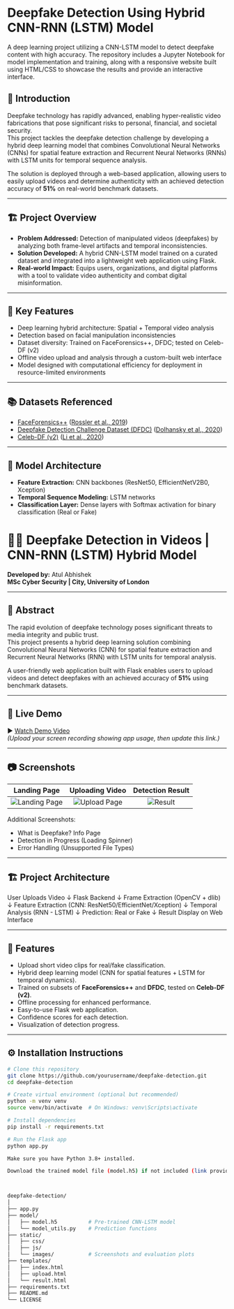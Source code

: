 # Deepfake Detection Using Hybrid CNN-RNN (LSTM) Model
 A deep learning project utilizing a CNN-LSTM model to detect deepfake content with high accuracy. The repository includes a Jupyter Notebook for model implementation and training, along with a responsive website built using HTML/CSS to showcase the results and provide an interactive interface.
## 📖 Introduction

Deepfake technology has rapidly advanced, enabling hyper-realistic video fabrications that pose significant risks to personal, financial, and societal security.  
This project tackles the deepfake detection challenge by developing a hybrid deep learning model that combines Convolutional Neural Networks (CNNs) for spatial feature extraction and Recurrent Neural Networks (RNNs) with LSTM units for temporal sequence analysis.

The solution is deployed through a web-based application, allowing users to easily upload videos and determine authenticity with an achieved detection accuracy of **51%** on real-world benchmark datasets.

---

## 🏗️ Project Overview

- **Problem Addressed:** Detection of manipulated videos (deepfakes) by analyzing both frame-level artifacts and temporal inconsistencies.
- **Solution Developed:** A hybrid CNN-LSTM model trained on a curated dataset and integrated into a lightweight web application using Flask.
- **Real-world Impact:** Equips users, organizations, and digital platforms with a tool to validate video authenticity and combat digital misinformation.

---

## 🎯 Key Features

- Deep learning hybrid architecture: Spatial + Temporal video analysis
- Detection based on facial manipulation inconsistencies
- Dataset diversity: Trained on FaceForensics++, DFDC; tested on Celeb-DF (v2)
- Offline video upload and analysis through a custom-built web interface
- Model designed with computational efficiency for deployment in resource-limited environments

---

## 📚 Datasets Referenced

- [FaceForensics++](https://github.com/ondyari/FaceForensics) ([Rossler et al., 2019](https://arxiv.org/abs/1901.08971))
- [Deepfake Detection Challenge Dataset (DFDC)](https://ai.facebook.com/datasets/dfdc) ([Dolhansky et al., 2020](https://arxiv.org/abs/2006.07397))
- [Celeb-DF (v2)](https://github.com/yuezunli/Celeb-DF) ([Li et al., 2020](https://arxiv.org/abs/1909.12962))

---

## 🧠 Model Architecture

- **Feature Extraction:** CNN backbones (ResNet50, EfficientNetV2B0, Xception)
- **Temporal Sequence Modeling:** LSTM networks
- **Classification Layer:** Dense layers with Softmax activation for binary classification (Real or Fake)


















# 🕵️‍♂️ Deepfake Detection in Videos | CNN-RNN (LSTM) Hybrid Model

**Developed by:** Atul Abhishek  
**MSc Cyber Security | City, University of London**

---

## 📜 Abstract

The rapid evolution of deepfake technology poses significant threats to media integrity and public trust.  
This project presents a hybrid deep learning solution combining Convolutional Neural Networks (CNN) for spatial feature extraction and Recurrent Neural Networks (RNN) with LSTM units for temporal analysis.  

A user-friendly web application built with Flask enables users to upload videos and detect deepfakes with an achieved accuracy of **51%** using benchmark datasets.

---

## 🚀 Live Demo

▶️ [Watch Demo Video](#)  
*(Upload your screen recording showing app usage, then update this link.)*

---

## 📷 Screenshots

| Landing Page | Uploading Video | Detection Result |
|:------------:|:----------------:|:----------------:|
| ![Landing Page](static/images/landing_page.png) | ![Upload Page](static/images/upload_page.png) | ![Result](static/images/detection_result.png) |

Additional Screenshots:
- What is Deepfake? Info Page
- Detection in Progress (Loading Spinner)
- Error Handling (Unsupported File Types)

---

## 🏗️ Project Architecture
User Uploads Video ↓ Flask Backend ↓ Frame Extraction (OpenCV + dlib) ↓ Feature Extraction (CNN: ResNet50/EfficientNet/Xception) ↓ Temporal Analysis (RNN - LSTM) ↓ Prediction: Real or Fake ↓ Result Display on Web Interface


---

## 🎯 Features

- Upload short video clips for real/fake classification.
- Hybrid deep learning model (CNN for spatial features + LSTM for temporal dynamics).
- Trained on subsets of **FaceForensics++** and **DFDC**, tested on **Celeb-DF (v2)**.
- Offline processing for enhanced performance.
- Easy-to-use Flask web application.
- Confidence scores for each detection.
- Visualization of detection progress.

---

## ⚙️ Installation Instructions

```bash
# Clone this repository
git clone https://github.com/yourusername/deepfake-detection.git
cd deepfake-detection

# Create virtual environment (optional but recommended)
python -m venv venv
source venv/bin/activate  # On Windows: venv\Scripts\activate

# Install dependencies
pip install -r requirements.txt

# Run the Flask app
python app.py

Make sure you have Python 3.8+ installed.

Download the trained model file (model.h5) if not included (link provided separately).



deepfake-detection/
│
├── app.py
├── model/
│   ├── model.h5          # Pre-trained CNN-LSTM model
│   └── model_utils.py    # Prediction functions
├── static/
│   ├── css/
│   ├── js/
│   └── images/           # Screenshots and evaluation plots
├── templates/
│   ├── index.html
│   ├── upload.html
│   └── result.html
├── requirements.txt
├── README.md
└── LICENSE



